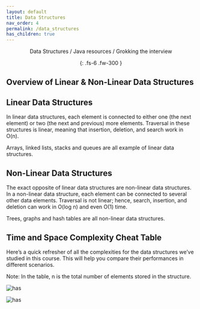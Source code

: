 ```yaml
---
layout: default
title: Data Structures
nav_order: 4
permalink: /data_structures
has_children: true
---
```

<div align="center" markdown="1">
Data Structures / Java resources / Grokking the interview

{: .fs-6 .fw-300 }
</div>

## Overview of Linear & Non-Linear Data Structures

## Linear Data Structures
In linear data structures, each element is connected to either one (the next element) or two (the next and previous) more elements. Traversal in these structures is linear, meaning that insertion, deletion, and search work in O(n).

Arrays, linked lists, stacks and queues are all example of linear data structures.

## Non-Linear Data Structures
The exact opposite of linear data structures are non-linear data structures. In a non-linear data structure, each element can be connected to several other data elements. Traversal is not linear; hence, search, insertion, and deletion can work in O(log n) and even O(1) time.

Trees, graphs and hash tables are all non-linear data structures.

## Time and Space Complexity Cheat Table
Here’s a quick refresher of all the complexities for the data structures we’ve studied in this course. This will help you compare their performances in different scenarios.

Note: In the table, n is the total number of elements stored in the structure.

![has](https://raw.githubusercontent.com/TestJavaDev/java-resources/master/resources/has/has47.png)

![has](https://raw.githubusercontent.com/TestJavaDev/java-resources/master/resources/has/has48.png)